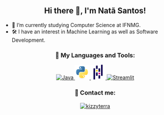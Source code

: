 <h2 align="center">Hi there 👋, I'm Natã Santos!</h2>

- 🔬 I’m currently studying Computer Science at IFNMG.
- 🛠️ I have an interest in Machine Learning as well as Software Development.


<h3 align="center">💼 My Languages and Tools: </h3>
<p align="center"> 
	<a href="https://streamlit.io/](https://www.java.com/download/help/whatis_java.html" target="_blank" rel="noreferrer"> <img src="https://cdn.jsdelivr.net/npm/programming-languages-logos@0.0.3/src/java/java.png" alt="Java" width="40" height="40"/> </a>
	<a href="https://www.python.org" target="_blank" rel="noreferrer"> <img src="https://raw.githubusercontent.com/devicons/devicon/master/icons/python/python-original.svg" alt="Python" width="40" height="40" class="center"/> </a> 
	<a href="https://pandas.pydata.org/" target="_blank" rel="noreferrer"> <img src="https://raw.githubusercontent.com/devicons/devicon/2ae2a900d2f041da66e950e4d48052658d850630/icons/pandas/pandas-original.svg" alt="Pandas" width="40" height="40"/> </a>
	<a href="https://streamlit.io/" target="_blank" rel="noreferrer"> <img src="https://raw.githubusercontent.com/rlew631/rlew631/b09a7af3f30f8b5a5428dbeb07b9021622018685/red_streamlit.svg" alt="Streamlit" width="40" height="40"/> </a>

<h3 align="center">🔗 Contact me: </h3>
<p align="center">
<a href="https://www.linkedin.com/in/neythan" target="blank"><img align="center" src="https://raw.githubusercontent.com/rahuldkjain/github-profile-readme-generator/master/src/images/icons/Social/linked-in-alt.svg" alt="kizzyterra" height="30" width="40" /></a>
